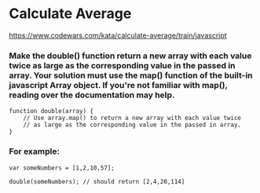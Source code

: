 # Calculate Average

https://www.codewars.com/kata/calculate-average/train/javascript

### Make the double() function return a new array with each value twice as large as the corresponding value in the passed in array. Your solution must use the map() function of the built-in javascript Array object. If you're not familiar with map(), reading over the documentation may help.

    function double(array) {
        // Use array.map() to return a new array with each value twice
        // as large as the corresponding value in the passed in array.
    }
### **For example:**

    var someNumbers = [1,2,10,57];

    double(someNumbers); // should return [2,4,20,114]
